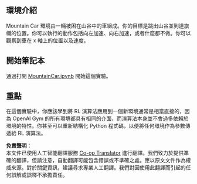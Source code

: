 <!--
CO_OP_TRANSLATOR_METADATA:
{
  "original_hash": "7bd8dc72040e98e35e7225e34058cd4e",
  "translation_date": "2025-08-24T22:06:42+00:00",
  "source_file": "lessons/6-Other/22-DeepRL/lab/README.md",
  "language_code": "hk"
}
-->
## 環境介紹

Mountain Car 環境由一輛被困在山谷中的車組成。你的目標是跳出山谷並到達旗幟的位置。你可以執行的動作包括向左加速、向右加速，或者什麼都不做。你可以觀察到車在 x 軸上的位置以及速度。

## 開始筆記本

通過打開 [MountainCar.ipynb](../../../../../../lessons/6-Other/22-DeepRL/lab/MountainCar.ipynb) 開始這個實驗。

## 重點

在這個實驗中，你應該學到將 RL 演算法應用到一個新環境通常是相當直接的，因為 OpenAI Gym 的所有環境都具有相同的介面，而演算法本身並不會過多依賴於環境的特性。你甚至可以重新結構化 Python 程式碼，以便將任何環境作為參數傳遞給 RL 演算法。

**免責聲明**：  
本文件已使用人工智能翻譯服務 [Co-op Translator](https://github.com/Azure/co-op-translator) 進行翻譯。我們致力於提供準確的翻譯，但請注意，自動翻譯可能包含錯誤或不準確之處。應以原文文件作為權威來源。對於關鍵資訊，建議尋求專業人工翻譯。我們對因使用此翻譯而引起的任何誤解或誤釋不承擔責任。